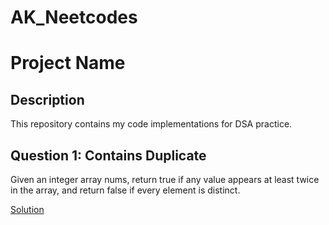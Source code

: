 # AK_Neetcodes

# Project Name

## Description
This repository contains my code implementations for DSA practice.

## Question 1: Contains Duplicate
Given an integer array nums, return true if any value appears at least twice in the array, and return false if every element is distinct.

[Solution]([https://github.com/Intro-to-Data-Science-Team-10/Analysis-of-Mental-Health-Dynamics/blob/main/Team%2010%20-%20FP_FA23-DSCI%206002.ipynb](https://github.com/AmjadKudsi/AK_Neetcodes/blob/main/Question%201%3A%20Contains%20Duplicate)https://github.com/AmjadKudsi/AK_Neetcodes/blob/main/Question%201%3A%20Contains%20Duplicate)
